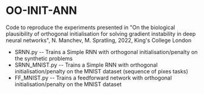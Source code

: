 # OO-INIT-ANN

Code to reproduce the experiments presented in "On the biological plausibility of orthogonal initialisation for solving gradient instability in deep neural networks", N. Manchev, M. Spratling, 2022, King's College London

* SRNN.py -- Trains a Simple RNN with orthogonal initialisation/penalty on the synthetic problems
* SRNN_MNIST.py -- Trains a Simple RNN with orthogonal initialisation/penalty on the MNIST dataset (sequence of pixes tasks)
* FF_MNIST.py -- Trains a feedforward network with orthogonal initialisation/penalty on the MNIST dataset
